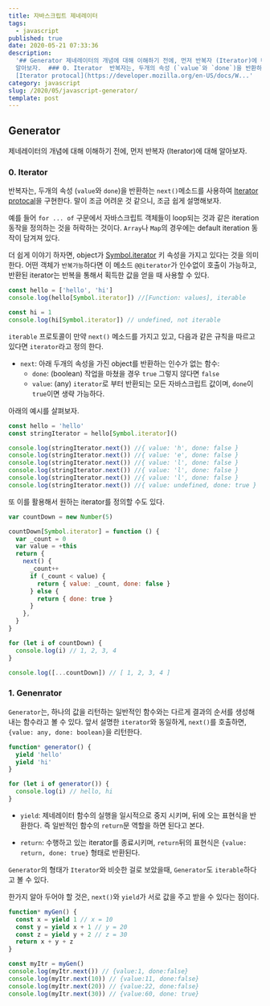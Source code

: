 ```yaml
---
title: 자바스크립트 제네레이터
tags:
  - javascript
published: true
date: 2020-05-21 07:33:36
description:
  '## Generator 제네레이터의 개념에 대해 이해하기 전에, 먼저 반복자 (Iterator)에 대해
  알아보자.  ### 0. Iterator  반복자는, 두개의 속성 (`value`와 `done`)을 반환하는 `next()`메소드를 사용하여
  [Iterator protocal](https://developer.mozilla.org/en-US/docs/W...'
category: javascript
slug: /2020/05/javascript-generator/
template: post
---
```


## Generator

제네레이터의 개념에 대해 이해하기 전에, 먼저 반복자 (Iterator)에 대해 알아보자.

### 0. Iterator

반복자는, 두개의 속성 (`value`와 `done`)을 반환하는 `next()`메소드를 사용하여 [Iterator protocal](https://developer.mozilla.org/en-US/docs/Web/JavaScript/Reference/Iteration_protocols#The_iterator_protocol)을 구현한다. 말이 조금 어려운 것 같으니, 조금 쉽게 설명해보자.

예를 들어 `for ... of` 구문에서 자바스크립트 객체들이 loop되는 것과 같은 iteration 동작을 정의하는 것을 허락하는 것이다. `Array`나 `Map`의 경우에는 default iteration 동작이 담겨져 있다.

더 쉽게 이야기 하자면, object가 [Symbol.iterator](https://developer.mozilla.org/ko/docs/Web/JavaScript/Reference/Global_Objects/Symbol/iterator) 키 속성을 가지고 있다는 것을 의미한다. 어떤 객체가 `반복가능`하다면 이 메소드 `@@iterator`가 인수없이 호출이 가능하고, 반환된 iterator는 반복을 통해서 획득한 값을 얻을 때 사용할 수 있다.

```javascript
const hello = ['hello', 'hi']
console.log(hello[Symbol.iterator]) //[Function: values], iterable

const hi = 1
console.log(hi[Symbol.iterator]) // undefined, not iterable
```

`iterable` 프로토콜이 만약 `next()` 메소드를 가지고 있고, 다음과 같은 규칙을 따르고 있다면 `iterator`라고 정의 한다.

- `next`: 아래 두개의 속성을 가진 object를 반환하는 인수가 없는 함수:
  - `done`: (boolean) 작업을 마쳤을 경우 `true` 그렇지 않다면 `false`
  - `value`: (any) `iterator`로 부터 반환되는 모든 자바스크립트 값이며, `done`이 `true`이면 생략 가능하다.

아래의 예시를 살펴보자.

```javascript
const hello = 'hello'
const stringIterator = hello[Symbol.iterator]()

console.log(stringIterator.next()) //{ value: 'h', done: false }
console.log(stringIterator.next()) //{ value: 'e', done: false }
console.log(stringIterator.next()) //{ value: 'l', done: false }
console.log(stringIterator.next()) //{ value: 'l', done: false }
console.log(stringIterator.next()) //{ value: 'l', done: false }
console.log(stringIterator.next()) //{ value: undefined, done: true }
```

또 이를 활용해서 원하는 iterator를 정의할 수도 있다.

```javascript
var countDown = new Number(5)

countDown[Symbol.iterator] = function () {
  var _count = 0
  var value = +this
  return {
    next() {
      _count++
      if (_count < value) {
        return { value: _count, done: false }
      } else {
        return { done: true }
      }
    },
  }
}

for (let i of countDown) {
  console.log(i) // 1, 2, 3, 4
}

console.log([...countDown]) // [ 1, 2, 3, 4 ]
```

### 1. Genenrator

`Generator`는, 하나의 값을 리턴하는 일반적인 함수와는 다르게 결과의 순서를 생성해 내는 함수라고 볼 수 있다. 앞서 설명한 `iterator`와 동일하게, `next()`를 호출하면, `{value: any, done: boolean}`을 리턴한다.

```javascript
function* generator() {
  yield 'hello'
  yield 'hi'
}

for (let i of generator()) {
  console.log(i) // hello, hi
}
```

- `yield`: 제네레이터 함수의 실행을 일시적으로 중지 시키며, 뒤에 오는 표현식을 반환한다. 즉 일반적인 함수의 `return`문 역할을 하면 된다고 본다.

- `return`: 수행하고 있는 iterator를 종료시키며, `return`뒤의 표현식은 `{value: return, done: true}` 형태로 반환된다.

`Generator`의 형태가 `Iterator`와 비슷한 걸로 보았을때, `Generator`도 `iterable`하다고 볼 수 있다.

한가지 알아 두어야 할 것은, `next()`와 `yield`가 서로 값을 주고 받을 수 있다는 점이다.

```javascript
function* myGen() {
  const x = yield 1 // x = 10
  const y = yield x + 1 // y = 20
  const z = yield y + 2 // z = 30
  return x + y + z
}

const myItr = myGen()
console.log(myItr.next()) // {value:1, done:false}
console.log(myItr.next(10)) // {value:11, done:false}
console.log(myItr.next(20)) // {value:22, done:false}
console.log(myItr.next(30)) // {value:60, done: true}
```

